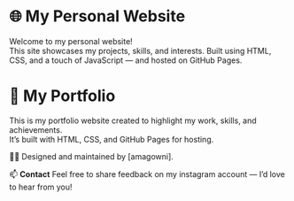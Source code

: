 # 🌐 My Personal Website

Welcome to my personal website!  
This site showcases my projects, skills, and interests. Built using HTML, CSS, and a touch of JavaScript — and hosted on GitHub Pages.

# 💼 My Portfolio

This is my portfolio website created to highlight my work, skills, and achievements.  
It’s built with HTML, CSS, and GitHub Pages for hosting.

👨‍🎨 Designed and maintained by [amagowni].

📫 **Contact**
Feel free to share feedback on my instagram account — I’d love to hear from you!
